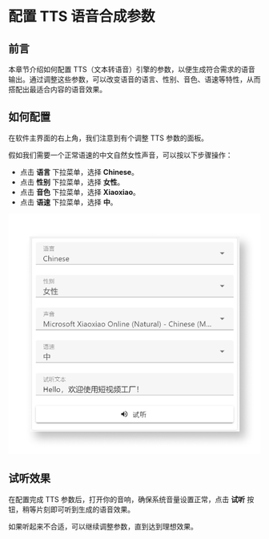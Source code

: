 # 配置 TTS 语音合成参数

## 前言

本章节介绍如何配置 TTS（文本转语音）引擎的参数，以便生成符合需求的语音输出。通过调整这些参数，可以改变语音的语言、性别、音色、语速等特性，从而搭配出最适合内容的语音效果。

## 如何配置

在软件主界面的右上角，我们注意到有个调整 TTS 参数的面板。

假如我们需要一个正常语速的中文自然女性声音，可以按以下步骤操作：

- 点击 **语言** 下拉菜单，选择 **Chinese**。
- 点击 **性别** 下拉菜单，选择 **女性**。
- 点击 **音色** 下拉菜单，选择 **Xiaoxiao**。
- 点击 **语速** 下拉菜单，选择 **中**。

![TTS 配置界面](../../assets/images/UI_Tutorial_zh-CN_006.png)

## 试听效果

在配置完成 TTS 参数后，打开你的音响，确保系统音量设置正常，点击 **试听** 按钮，稍等片刻即可听到生成的语音效果。

如果听起来不合适，可以继续调整参数，直到达到理想效果。
